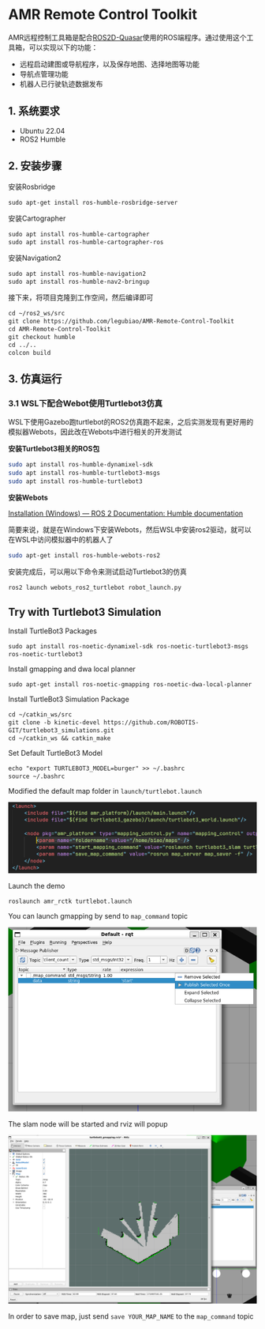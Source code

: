 # AMR Remote Control Toolkit

AMR远程控制工具箱是配合[ROS2D-Quasar](https://github.com/legubiao/ros2d-quasar)使用的ROS端程序。通过使用这个工具箱，可以实现以下的功能：

- 远程启动建图或导航程序，以及保存地图、选择地图等功能
- 导航点管理功能
- 机器人已行驶轨迹数据发布



## 1. 系统要求

- Ubuntu 22.04
- ROS2 Humble



## 2. 安装步骤

安装Rosbridge

```
sudo apt-get install ros-humble-rosbridge-server
```

安装Cartographer

```
sudo apt install ros-humble-cartographer
sudo apt install ros-humble-cartographer-ros
```

安装Navigation2

```
sudo apt install ros-humble-navigation2
sudo apt install ros-humble-nav2-bringup
```



接下来，将项目克隆到工作空间，然后编译即可

```shell
cd ~/ros2_ws/src
git clone https://github.com/legubiao/AMR-Remote-Control-Toolkit
cd AMR-Remote-Control-Toolkit
git checkout humble
cd ../..
colcon build
```



## 3. 仿真运行

### 3.1 WSL下配合Webot使用Turtlebot3仿真

WSL下使用Gazebo跑turtlebot的ROS2仿真跑不起来，之后实测发现有更好用的模拟器Webots，因此改在Webots中进行相关的开发测试

**安装Turtlebot3相关的ROS包**

```bash
sudo apt install ros-humble-dynamixel-sdk
sudo apt install ros-humble-turtlebot3-msgs
sudo apt install ros-humble-turtlebot3
```

**安装Webots**

[Installation (Windows) — ROS 2 Documentation: Humble documentation](https://docs.ros.org/en/humble/Tutorials/Advanced/Simulators/Webots/Installation-Windows.html)

简要来说，就是在Windows下安装Webots，然后WSL中安装ros2驱动，就可以在WSL中访问模拟器中的机器人了

```bash
sudo apt-get install ros-humble-webots-ros2
```

安装完成后，可以用以下命令来测试启动Turtlebot3的仿真

```bash
ros2 launch webots_ros2_turtlebot robot_launch.py
```





## Try with Turtlebot3 Simulation

Install TurtleBot3 Packages

```shell
sudo apt install ros-noetic-dynamixel-sdk ros-noetic-turtlebot3-msgs ros-noetic-turtlebot3
```

Install gmapping and dwa local planner

```shell
sudo apt-get install ros-noetic-gmapping ros-noetic-dwa-local-planner
```

Install TurtleBot3 Simulation Package

```shell
cd ~/catkin_ws/src
git clone -b kinetic-devel https://github.com/ROBOTIS-GIT/turtlebot3_simulations.git
cd ~/catkin_ws && catkin_make
```

Set Default TurtleBot3 Model

```shell
echo "export TURTLEBOT3_MODEL=burger" >> ~/.bashrc
source ~/.bashrc
```

Modified the default map folder in `launch/turtlebot.launch`

![image-20240314165341063](assets/image-20240314165341063.png)

Launch the demo

```shell
roslaunch amr_rctk turtlebot.launch
```

You can launch gmapping by send to `map_command` topic

![image-20240314170344982](assets/image-20240314170344982.png)

The slam node will be started and rviz will popup

![image-20240314170646636](assets/image-20240314170646636.png)

In order to save map, just send `save YOUR_MAP_NAME` to the `map_command` topic
